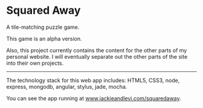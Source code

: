 Squared Away
=======

A tile-matching puzzle game.

This game is an alpha version.

Also, this project currently contains the content for the other parts of my
personal website. I will eventually separate out the other parts of the site
into their own projects.

-------

The technology stack for this web app includes: HTML5, CSS3, node, express, mongodb, angular, stylus, jade, mocha.

You can see the app running at www.jackieandlevi.com/squaredaway.

